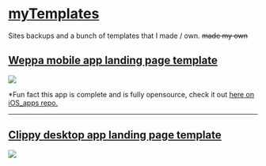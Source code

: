 # [myTemplates](https://aayush9029.github.io/myTemplates)
Sites backups and a bunch of templates that I made / own. ~~made my own~~

## [ Weppa mobile app landing page template](https://aayush9029.github.io/myTemplates/weppa)
<img src="https://raw.githubusercontent.com/Aayush9029/myTemplates/master/img/weppa.png">

 *Fun fact this app is complete and is fully opensource, check it out [here on iOS_apps repo.](https://github.com/Aayush9029/iOS_apps)

---


## [Clippy desktop app landing page template](https://aayush9029.github.io/myTemplates/clippySite)
<img src="https://raw.githubusercontent.com/Aayush9029/myTemplates/master/img/clippy.png">
